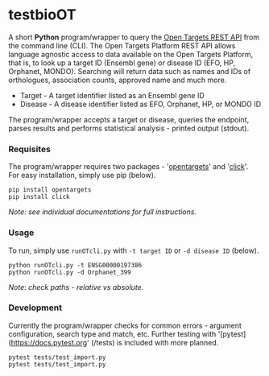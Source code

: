 # testbioOT

A short **Python** program/wrapper to query the [Open Targets REST API](https://docs.targetvalidation.org/programmatic-access/rest-api) from the command line (CLI). 
The Open Targets Platform REST API allows language agnostic access to data available on the Open Targets Platform, that is, to look up a target ID (Ensembl gene) or disease ID (EFO, HP, Orphanet, MONDO).
Searching will return data such as names and IDs of orthologues, association counts, approved name and much more. 

 - Target - A target identifier listed as an Ensembl gene ID
 - Disease - A disease identifier listed as EFO, Orphanet, HP, or MONDO ID

The program/wrapper accepts a target or disease, queries the endpoint, parses results and performs statistical analysis - printed output (stdout).

### Requisites

The program/wrapper requires two packages - '[opentargets](https://opentargets.readthedocs.io/en/latest)' and '[click](https://click.palletsprojects.com)'.  
For easy installation, simply use pip (below).

	pip install opentargets
	pip install click

*Note: see individual documentations for full instructions.*

### Usage

To run, simply use `runOTcli.py` with `-t target ID` or `-d disease ID` (below). 

	python runOTcli.py -t ENSG00000197386
	python runOTcli.py -d Orphanet_399

*Note: check paths - relative vs absolute.*

### Development

Currently the program/wrapper checks for common errors - argument configuration, search type and match, etc. 
Further testing with '[pytest](https://docs.pytest.org' (/tests) is included with more planned.

	pytest tests/test_import.py
	pytest tests/test_import.py

